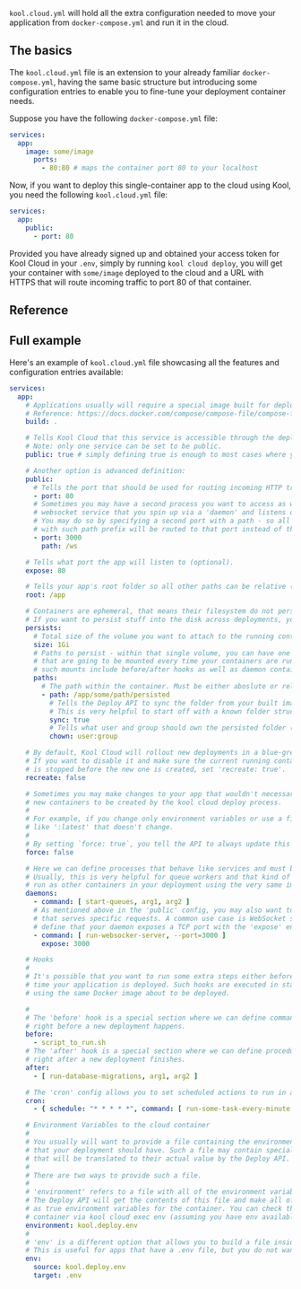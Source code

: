 `kool.cloud.yml` will hold all the extra configuration needed to move your application from `docker-compose.yml` and run it in the cloud.

## The basics

The `kool.cloud.yml` file is an extension to your already familiar `docker-compose.yml`, having the same basic structure but introducing some configuration entries to enable you to fine-tune your deployment container needs.

Suppose you have the following `docker-compose.yml` file:

```yaml
services:
  app:
    image: some/image
      ports:
        - 80:80 # maps the container port 80 to your localhost
```

Now, if you want to deploy this single-container app to the cloud using Kool, you need the following `kool.cloud.yml` file:

```yaml
services:
  app:
    public:
      - port: 80
```

Provided you have already signed up and obtained your access token for Kool Cloud in your `.env`, simply by running `kool cloud deploy`, you will get your container with `some/image` deployed to the cloud and a URL with HTTPS that will route incoming traffic to port 80 of that container.

## Reference

## Full example

Here's an example of `kool.cloud.yml` file showcasing all the features and configuration entries available:

```yaml
services:
  app:
    # Applications usually will require a special image built for deployment.
    # Reference: https://docs.docker.com/compose/compose-file/compose-file-v3/#build
    build: .

    # Tells Kool Cloud that this service is accessible through the deployment URL.
    # Note: only one service can be set to be public.
    public: true # simply defining true is enough to most cases where your `expose` port will be used for routing incoming HTTP requests.

    # Another option is advanced definition:
    public:
      # Tells the port that should be used for routing incoming HTTP traffic.
      - port: 80
      # Sometimes you may have a second process you want to access as well, i.e. some
      # websocket service that you spin up via a 'daemon' and listens on another port.
      # You may do so by specifying a second port with a path - so all requests starting
      # with such path prefix will be routed to that port instead of the default port above.
      - port: 3000
        path: /ws

    # Tells what port the app will listen to (optional).
    expose: 80

    # Tells your app's root folder so all other paths can be relative (optional).
    root: /app

    # Containers are ephemeral, that means their filesystem do not persist across deployments.
    # If you want to persist stuff into the disk across deployments, you can do so by defining persistent paths here.
    persists:
      # Total size of the volume you want to attach to the running container.
      size: 1Gi
      # Paths to persist - within that single volume, you can have one or more paths
      # that are going to be mounted every time your containers are running. Note that
      # such mounts include before/after hooks as well as daemon containers.
      paths:
        # The path within the container. Must be either aboslute or relative to the 'root' config.
        - path: /app/some/path/persisted
          # Tells the Deploy API to sync the folder from your built image to the persisted storage.
          # This is very helpful to start off with a known folder structure.
          sync: true
          # Tells what user and group should own the persisted folder (only used along the sync: true)
          chown: user:group

    # By default, Kool Cloud will rollout new deployments in a blue-green fashion.
    # If you want to disable it and make sure the current running container
    # is stopped before the new one is created, set 'recreate: true'.
    recreate: false

    # Sometimes you may make changes to your app that wouldn't necessarily trigger
    # new containers to be created by the kool cloud deploy process.
    #
    # For example, if you change only environment variables or use a fixed image tag
    # like ':latest' that doesn't change.
    #
    # By setting `force: true`, you tell the API to always update this service.
    force: false

    # Here we can define processes that behave like services and must be run in the cloud only.
    # Usually, this is very helpful for queue workers and that kind of stuff. The processes will
    # run as other containers in your deployment using the very same image as the main service.
    daemons:
      - command: [ start-queues, arg1, arg2 ]
      # As mentioned above in the 'public' config, you may also want to have a daemon
      # that serves specific requests. A common use case is WebSocket services. You can
      # define that your daemon exposes a TCP port with the 'expose' entry.
      - command: [ run-websocker-server, --port=3000 ]
        expose: 3000

    # Hooks
    #
    # It's possible that you want to run some extra steps either before or after every
    # time your application is deployed. Such hooks are executed in standalone containers
    # using the same Docker image about to be deployed.

    #
    # The 'before' hook is a special section where we can define commands to be executed
    # right before a new deployment happens.
    before:
      - script_to_run.sh
    # The 'after' hook is a special section where we can define procedures to be executed
    # right after a new deployment finishes.
    after:
      - [ run-database-migrations, arg1, arg2 ]

    # The 'cron' config allows you to set scheduled actions to run in a Cron job fashion.
    cron:
      - { schedule: "* * * * *", command: [ run-some-task-every-minute ] }

    # Environment Variables to the cloud container
    #
    # You usually will want to provide a file containing the environment variables
    # that your deployment should have. Such a file may contain special Kool variables
    # that will be translated to their actual value by the Deploy API.
    #
    # There are two ways to provide such a file.
    #
    # 'environment' refers to a file with all of the environment variables available.
    # The Deploy API will get the contents of this file and make all of them available
    # as true environment variables for the container. You can check them in your deployed
    # container via kool cloud exec env (assuming you have env available).
    environment: kool.deploy.env
    #
    # 'env' is a different option that allows you to build a file inside your running container.
    # This is useful for apps that have a .env file, but you do not want to have that built into your app Docker image.
    env:
      source: kool.deploy.env
      target: .env
```
